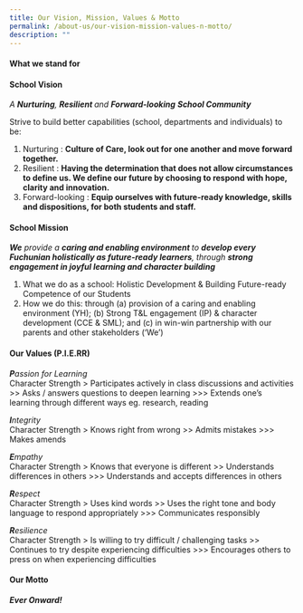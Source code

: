 ```yaml
---
title: Our Vision, Mission, Values & Motto
permalink: /about-us/our-vision-mission-values-n-motto/
description: ""
---
```

<h4><strong>What we stand for</strong></h4>
<h4>School Vision</h4>
<p><em>A <strong>Nurturing</strong>, <strong>Resilient </strong>and <strong>Forward-looking</strong> <strong>School Community</strong></em></p>
<p>Strive to build better capabilities (school, departments and individuals) to be:</p>
<ol>
<li>Nurturing : <strong>Culture of Care, look out for one another and move forward together.</strong></li>
<li>Resilient : <strong>Having the determination that does not allow circumstances to define us. We define our future by choosing to respond with </strong><strong>hope</strong><strong>, </strong><strong>clarity</strong><strong> and </strong><strong>innovation</strong><strong>.</strong></li>
<li>Forward-looking : <strong>Equip ourselves with future-ready knowledge, skills and dispositions, for both students and staff.</strong></li>
</ol>
<h4>School Mission</h4>
<p><em><strong>We</strong> provide a <strong>caring </strong><strong>and enabling environment </strong>to <strong>develop every Fuchunian holistically as future-ready learners</strong>, through <strong>strong </strong><strong>engagement </strong><strong>in joyful learning and character building</strong></em></p>
<ol>
<li>What we do as a school: Holistic Development &amp; Building Future-ready Competence of our Students</li>
<li>How we do this: through (a) provision of a caring and enabling environment (YH); (b) Strong T&amp;L engagement (IP) &amp; character development (CCE &amp; SML); and (c) in win-win partnership with our parents and other stakeholders (&lsquo;We&rsquo;)</li>
</ol>
<h4>Our Values (P.I.E.RR)</h4>
<p><strong><em>P</em></strong><em>assion for Learning<br /></em>Character Strength &gt;&nbsp;Participates actively in class discussions and activities &gt;&gt; Asks / answers questions to deepen learning &gt;&gt;&gt; Extends one&rsquo;s learning through different ways&nbsp;eg.&nbsp;research,&nbsp;reading</p>
<p><strong><em>I</em></strong><em>ntegrity<br /></em> Character Strength&nbsp;&gt; Knows right from wrong &gt;&gt; Admits mistakes &gt;&gt;&gt; Makes amends</p>
<p><strong><em>E</em></strong><em>mpathy<br /></em>Character Strength&nbsp;&gt; Knows that everyone is different &gt;&gt; Understands differences in others &gt;&gt;&gt; Understands and accepts differences in others</p>
<p><strong><em>R</em></strong><em>espect<br /></em>Character Strength&nbsp;&gt; Uses kind words &gt;&gt; Uses the right tone and body language to respond appropriately &gt;&gt;&gt; Communicates responsibly</p>
<p><strong><em>R</em></strong><em>esilience<br /></em>Character Strength &gt; Is willing to try difficult / challenging tasks &gt;&gt; Continues to try despite experiencing difficulties &gt;&gt;&gt; Encourages others to press on when experiencing difficulties&nbsp;</p>
<h4>Our Motto</h4>
<p><strong><em>Ever Onward!</em></strong></p>